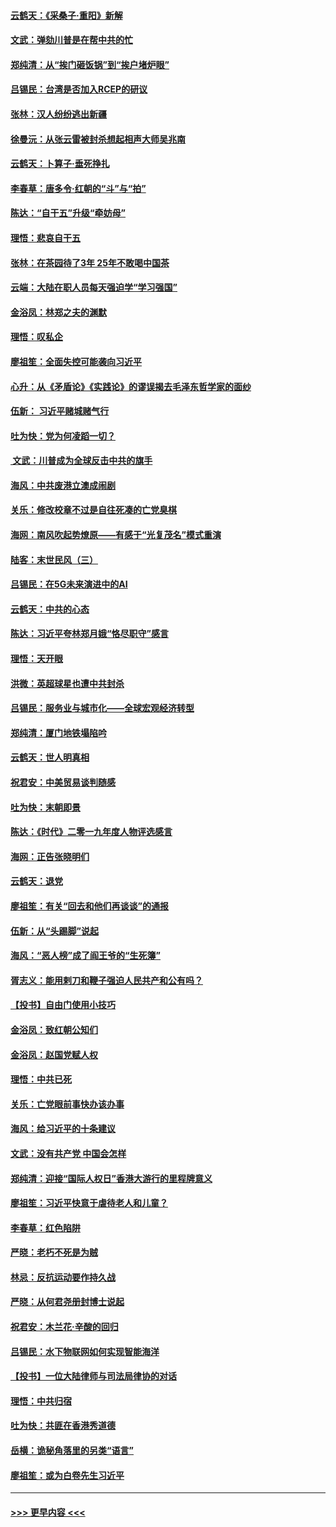 #### [云鹤天：《采桑子‧重阳》新解](../pages/nsc993/n11744948.md?t=12252033) 
#### [文武：弹劾川普是在帮中共的忙](../pages/nsc993/n11744758.md?t=12252033) 
#### [郑纯清：从“挨门砸饭锅”到“挨户堵炉眼”](../pages/nsc993/n11744745.md?t=12252033) 
#### [吕锡民：台湾是否加入RCEP的研议](../pages/nsc993/n11744701.md?t=12252033) 
#### [张林：汉人纷纷逃出新疆](../pages/nsc993/n11743530.md?t=12252033) 
#### [徐曼沅：从张云雷被封杀想起相声大师吴兆南](../pages/nsc993/n11741816.md?t=12252033) 
#### [云鹤天：卜算子‧垂死挣扎](../pages/nsc993/n11739956.md?t=12252033) 
#### [李春草：唐多令‧红朝的“斗”与“拍”](../pages/nsc993/n11739830.md?t=12252033) 
#### [陈达：“自干五”升级“牵妨母”](../pages/nsc993/n11739724.md?t=12252033) 
#### [理悟：悲哀自干五](../pages/nsc993/n11739547.md?t=12252033) 
#### [张林：在茶园待了3年 25年不敢喝中国茶](../pages/nsc993/n11739240.md?t=12252033) 
#### [云端：大陆在职人员每天强迫学“学习强国”](../pages/nsc993/n11738735.md?t=12252033) 
#### [金浴凤：林郑之夫的渊默](../pages/nsc993/n11737735.md?t=12252033) 
#### [理悟：叹私企](../pages/nsc993/n11737715.md?t=12252033) 
#### [廖祖笙：全面失控可能袭向习近平](../pages/nsc993/n11737704.md?t=12252033) 
#### [心升：从《矛盾论》《实践论》的谬误揭去毛泽东哲学家的面纱](../pages/nsc993/n11736962.md?t=12252033) 
#### [伍新： 习近平赌城赌气行](../pages/nsc993/n11736929.md?t=12252033) 
#### [吐为快：党为何凌蹈一切？](../pages/nsc993/n11736915.md?t=12252033) 
#### [ 文武：川普成为全球反击中共的旗手](../pages/nsc993/n11736882.md?t=12252033) 
#### [海风：中共废港立澳成闹剧](../pages/nsc993/n11735857.md?t=12252033) 
#### [关乐：修改校章不过是自往死凑的亡党臭棋](../pages/nsc993/n11735097.md?t=12252033) 
#### [海网：南风吹起势燎原——有感于“光复茂名”模式重演](../pages/nsc993/n11732308.md?t=12252033) 
#### [陆客：末世民风（三）](../pages/nsc993/n11732211.md?t=12252033) 
#### [吕锡民：在5G未来演进中的AI](../pages/nsc993/n11730010.md?t=12252033) 
#### [云鹤天：中共的心态](../pages/nsc993/n11729906.md?t=12252033) 
#### [陈达：习近平夸林郑月娥“恪尽职守”感言](../pages/nsc993/n11729881.md?t=12252033) 
#### [理悟：天开眼](../pages/nsc993/n11729699.md?t=12252033) 
#### [洪微：英超球星也遭中共封杀](../pages/nsc993/n11727243.md?t=12252033) 
#### [吕锡民：服务业与城市化——全球宏观经济转型](../pages/nsc993/n11725845.md?t=12252033) 
#### [郑纯清：厦门地铁塌陷吟](../pages/nsc993/n11725813.md?t=12252033) 
#### [云鹤天：世人明真相](../pages/nsc993/n11725621.md?t=12252033) 
#### [祝君安：中美贸易谈判随感](../pages/nsc993/n11725609.md?t=12252033) 
#### [吐为快：末朝即景](../pages/nsc993/n11723365.md?t=12252033) 
#### [陈达：《时代》二零一九年度人物评选感言](../pages/nsc993/n11723337.md?t=12252033) 
#### [海网：正告张晓明们](../pages/nsc993/n11723228.md?t=12252033) 
#### [云鹤天：退党](../pages/nsc993/n11723056.md?t=12252033) 
#### [廖祖笙：有关“回去和他们再谈谈”的通报](../pages/nsc993/n11722442.md?t=12252033) 
#### [伍新：从“头踢脚”说起](../pages/nsc993/n11722429.md?t=12252033) 
#### [海风：“恶人榜”成了阎王爷的“生死簿”](../pages/nsc993/n11722272.md?t=12252033) 
#### [胥志义：能用剌刀和鞭子强迫人民共产和公有吗？](../pages/nsc993/n11720569.md?t=12252033) 
#### [【投书】自由门使用小技巧](../pages/nsc993/n11720180.md?t=12252033) 
#### [金浴凤：致红朝公知们](../pages/nsc993/n11720563.md?t=12252033) 
#### [金浴凤：赵国党赋人权](../pages/nsc993/n11720533.md?t=12252033) 
#### [理悟：中共已死](../pages/nsc993/n11720233.md?t=12252033) 
#### [关乐：亡党眼前事快办该办事](../pages/nsc993/n11719160.md?t=12252033) 
#### [海风：给习近平的十条建议](../pages/nsc993/n11717616.md?t=12252033) 
#### [文武：没有共产党 中国会怎样](../pages/nsc993/n11717584.md?t=12252033) 
#### [郑纯清：迎接“国际人权日”香港大游行的里程牌意义](../pages/nsc993/n11717417.md?t=12252033) 
#### [廖祖笙：习近平快意于虐待老人和儿童？](../pages/nsc993/n11715313.md?t=12252033) 
#### [李春草：红色陷阱](../pages/nsc993/n11715029.md?t=12252033) 
#### [严晓：老朽不死是为贼](../pages/nsc993/n11712910.md?t=12252033) 
#### [林忌：反抗运动要作持久战](../pages/nsc993/n11712623.md?t=12252033) 
#### [严晓：从何君尧册封博士说起](../pages/nsc993/n11712465.md?t=12252033) 
#### [祝君安：木兰花·辛酸的回归](../pages/nsc993/n11712381.md?t=12252033) 
#### [吕锡民：水下物联网如何实现智能海洋](../pages/nsc993/n11711158.md?t=12252033) 
#### [【投书】一位大陆律师与司法局律协的对话](../pages/nsc993/n11709675.md?t=12252033) 
#### [理悟：中共归宿](../pages/nsc993/n11710059.md?t=12252033) 
#### [吐为快：共匪在香港秀道德](../pages/nsc993/n11709979.md?t=12252033) 
#### [岳横：诡秘角落里的另类“语言”](../pages/nsc993/n11709792.md?t=12252033) 
#### [廖祖笙：或为白卷先生习近平](../pages/nsc993/n11708330.md?t=12252033) 

----
#### [ >>> 更早内容 <<< ](../indexes/nsc993-earlier.md)
